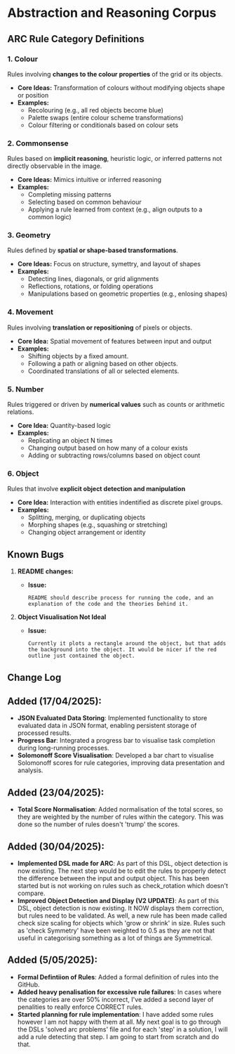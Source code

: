 # Abstraction and Reasoning Corpus

## ARC Rule Category Definitions

### 1. Colour

Rules involving **changes to the colour properties** of the grid or its objects.

- **Core Ideas:** Transformation of colours without modifying objects shape or position
- **Examples:**
  - Recolouring (e.g., all red objects become blue)
  - Palette swaps (entire colour scheme transformations)
  - Colour filtering or conditionals based on colour sets

### 2. Commonsense

Rules based on **implicit reasoning**, heuristic logic, or inferred patterns not directly observable in the image.

- **Core Ideas:** Mimics intuitive or inferred reasoning
- **Examples:**
  - Completing missing patterns
  - Selecting based on common behaviour
  - Applying a rule learned from context (e.g., align outputs to a common logic)

### 3. Geometry

Rules defined by **spatial or shape-based transformations**.

- **Core Ideas:** Focus on structure, symettry, and layout of shapes
- **Examples:**
  - Detecting lines, diagonals, or grid alignments
  - Reflections, rotations, or folding operations
  - Manipulations based on geometric properties (e.g., enlosing shapes)

### 4. Movement

Rules involving **translation or repositioning** of pixels or objects.

- **Core Idea:** Spatial movement of features between input and output
- **Examples:**
  - Shifting objects by a fixed amount.
  - Following a path or aligning based on other objects.
  - Coordinated translations of all or selected elements.

### 5. Number

Rules triggered or driven by **numerical values** such as counts or arithmetic relations.

- **Core Idea:** Quantity-based logic
- **Examples:**
  - Replicating an object N times
  - Changing output based on how many of a colour exists
  - Adding or subtracting rows/columns based on object count

### 6. Object

Rules that involve **explicit object detection and manipulation**

- **Core Idea:** Interaction with entities indentified as discrete pixel groups.
- **Examples:**
  - Splitting, merging, or duplicating objects
  - Morphing shapes (e.g., squashing or stretching)
  - Changing object arrangement or identity


## Known Bugs

1. **README changes:**
   - **Issue:** 
     ```
     README should describe process for running the code, and an explanation of the code and the theories behind it.
     ```

2. **Object Visualisation Not Ideal**
   - **Issue:** 
     ```
     Currently it plots a rectangle around the object, but that adds the background into the object. It would be nicer if the red outline just contained the object.
     ```


## Change Log

## Added (17/04/2025):
- **JSON Evaluated Data Storing**: Implemented functionality to store evaluated data in JSON format, enabling persistent storage of processed results.
- **Progress Bar**: Integrated a progress bar to visualise task completion during long-running processes.
- **Solomonoff Score Visualisation**: Developed a bar chart to visualise Solomonoff scores for rule categories, improving data presentation and analysis.

## Added (23/04/2025):
- **Total Score Normalisation**: Added normalisation of the total scores, so they are weighted by the number of rules within the category. This was done so the number of rules doesn't 'trump' the scores.

## Added (30/04/2025): 
- **Implemented DSL made for ARC**: As part of this DSL, object detection is now existing. The next step would be to edit the rules to properly detect the difference between the input and output object. This has been started but is not working on rules such as check_rotation which doesn't compare.
- **Improved Object Detection and Display (V2 UPDATE)**: As part of this DSL, object detection is now existing. It NOW displays them correction, but rules need to be validated. As well, a new rule has been made called check size scaling for objects which 'grow or shrink' in size. Rules such as 'check Symmetry' have been weighted to 0.5 as they are not that useful in categorising something as a lot of things are Symmetrical. 

## Added (5/05/2025):
- **Formal Defintiion of Rules**: Added a formal definition of rules into the GitHub.
- **Added heavy penalisation for excessive rule failures**: In cases where the categories are over 50% incorrect, I've added a second layer of penalities to really enforce CORRECT rules.
- **Started planning for rule implementation**: I have added some rules however I am not happy with them at all. My next goal is to go through the DSLs 'solved arc problems' file and for each 'step' in a solution, I will add a rule detecting that step. I am going to start from scratch and do that.